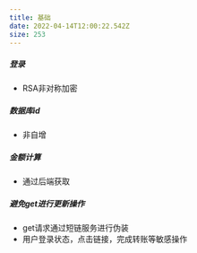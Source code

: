```yaml
---
title: 基础
date: 2022-04-14T12:00:22.542Z
size: 253
---
```

##### 登录

- RSA非对称加密

##### 数据库id

- 非自增

##### 金额计算

- 通过后端获取

##### 避免get进行更新操作

- get请求通过短链服务进行伪装
- 用户登录状态，点击链接，完成转账等敏感操作
